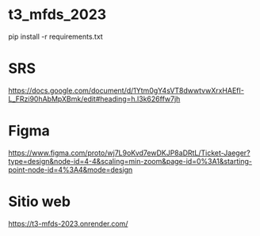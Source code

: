 # t3_mfds_2023
pip install -r requirements.txt

# SRS
https://docs.google.com/document/d/1Ytm0gY4sVT8dwwtvwXrxHAEfI-L_FRzi90hAbMpXBmk/edit#heading=h.l3k626ffw7jh

# Figma
https://www.figma.com/proto/wj7L9oKvd7ewDKJP8aDRtL/Ticket-Jaeger?type=design&node-id=4-4&scaling=min-zoom&page-id=0%3A1&starting-point-node-id=4%3A4&mode=design

# Sitio web
https://t3-mfds-2023.onrender.com/
